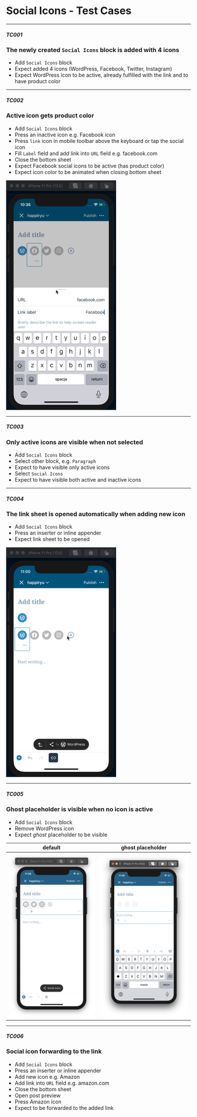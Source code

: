 
# Social Icons - Test Cases

--------------------------------------------------------------------------------

##### TC001

### The newly created `Social Icons` block is added with 4 icons

-   Add `Social Icons` block
-   Expect added 4 icons (WordPress, Facebook, Twitter, Instagram)
-   Expect WordPress icon to be active, already fulfilled with the link and to have product color

--------------------------------------------------------------------------------

##### TC002

### Active icon gets product color

-   Add `Social Icons` block
-   Press an inactive icon e.g. Facebook icon
-   Press `link` icon in mobile toolbar above the keyboard or tap the social icon
-   Fill `Label` field and add link into `URL` field e.g. facebook.com
-   Close the bottom sheet
-   Expect Facebook social icons to be active (has product color)
-   Expect icon color to be animated when closing bottom sheet

<img src="../resources/social-icons-animate-color.gif" width=300 />

--------------------------------------------------------------------------------

##### TC003

### Only active icons are visible when not selected

-   Add `Social Icons` block
-   Select other block, e.g. `Paragraph`
-   Expect to have visible only active icons
-   Select `Social Icons` 
-   Expect to have visible both active and inactive icons

--------------------------------------------------------------------------------

##### TC004

### The link sheet is opened automatically when adding new icon

-   Add `Social Icons` block
-   Press an inserter or inline appender
-   Expect link sheet to be opened

<img src="../resources/social-icons-link-sheet.gif" width=300 />

--------------------------------------------------------------------------------

##### TC005

### Ghost placeholder is visible when no icon is active

-   Add `Social Icons` block
-   Remove WordPress icon
-   Expect _ghost_ placeholder to be visible

default | ghost placeholder
--- | ---
<img src="../resources/social-icons-default.png" width=300 /> | <img src="../resources/social-icons-ghost-placeholder.png" width=300 />


--------------------------------------------------------------------------------

##### TC006

### Social icon forwarding to the link

-   Add `Social Icons` block
-   Press an inserter or inline appender
-   Add new icon e.g. Amazon
-   Add link into `URL` field e.g. amazon.com
-   Close the bottom sheet
-   Open post preview
-   Press Amazon icon
-   Expect to be forwarded to the added link
